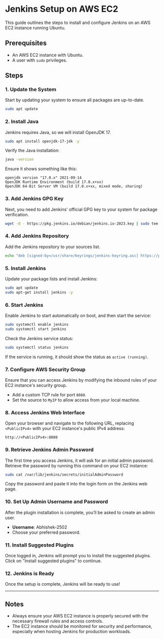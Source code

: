 # Jenkins Setup on AWS EC2

This guide outlines the steps to install and configure Jenkins on an AWS EC2 instance running Ubuntu. 

## Prerequisites

- An AWS EC2 instance with Ubuntu.
- A user with `sudo` privileges.

## Steps

### 1. Update the System

Start by updating your system to ensure all packages are up-to-date.

```bash
sudo apt update
```

### 2. Install Java

Jenkins requires Java, so we will install OpenJDK 17.

```bash
sudo apt install openjdk-17-jdk -y
```

Verify the Java installation:

```bash
java -version
```

Ensure it shows something like this:

```
openjdk version "17.0.x" 2021-09-14
OpenJDK Runtime Environment (build 17.0.x+xx)
OpenJDK 64-Bit Server VM (build 17.0.x+xx, mixed mode, sharing)
```

### 3. Add Jenkins GPG Key

Next, you need to add Jenkins' official GPG key to your system for package verification.

```bash
wget -O - https://pkg.jenkins.io/debian/jenkins.io-2023.key | sudo tee /usr/share/keyrings/jenkins-keyring.asc > /dev/null
```

### 4. Add Jenkins Repository

Add the Jenkins repository to your sources list.

```bash
echo "deb [signed-by=/usr/share/keyrings/jenkins-keyring.asc] https://pkg.jenkins.io/debian binary/" | sudo tee /etc/apt/sources.list.d/jenkins.list > /dev/null
```

### 5. Install Jenkins

Update your package lists and install Jenkins:

```bash
sudo apt update
sudo apt-get install jenkins -y
```

### 6. Start Jenkins

Enable Jenkins to start automatically on boot, and then start the service:

```bash
sudo systemctl enable jenkins
sudo systemctl start jenkins
```

Check the Jenkins service status:

```bash
sudo systemctl status jenkins
```

If the service is running, it should show the status as `active (running)`.

### 7. Configure AWS Security Group

Ensure that you can access Jenkins by modifying the inbound rules of your EC2 instance's security group.

- Add a custom TCP rule for port `8080`.
- Set the source to `MyIP` to allow access from your local machine.

### 8. Access Jenkins Web Interface

Open your browser and navigate to the following URL, replacing `<PublicIPv4>` with your EC2 instance's public IPv4 address:

```
http://<PublicIPv4>:8080
```

### 9. Retrieve Jenkins Admin Password

The first time you access Jenkins, it will ask for an initial admin password. Retrieve the password by running this command on your EC2 instance:

```bash
sudo cat /var/lib/jenkins/secrets/initialAdminPassword
```

Copy the password and paste it into the login form on the Jenkins web page.

### 10. Set Up Admin Username and Password

After the plugin installation is complete, you’ll be asked to create an admin user.

- **Username**: Abhishek-2502
- Choose your preferred password.

### 11. Install Suggested Plugins

Once logged in, Jenkins will prompt you to install the suggested plugins. Click on "Install suggested plugins" to continue.


### 12. Jenkins is Ready

Once the setup is complete, Jenkins will be ready to use!

---

## Notes

- Always ensure your AWS EC2 instance is properly secured with the necessary firewall rules and access controls.
- The EC2 instance should be monitored for security and performance, especially when hosting Jenkins for production workloads.

